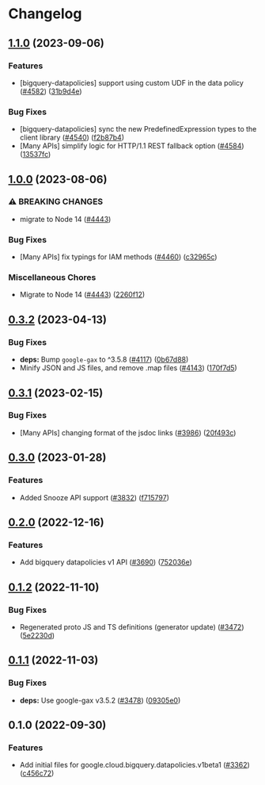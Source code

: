 # Changelog

## [1.1.0](https://github.com/googleapis/google-cloud-node/compare/bigquery-datapolicies-v1.0.0...bigquery-datapolicies-v1.1.0) (2023-09-06)


### Features

* [bigquery-datapolicies] support using custom UDF in the data policy ([#4582](https://github.com/googleapis/google-cloud-node/issues/4582)) ([31b9d4e](https://github.com/googleapis/google-cloud-node/commit/31b9d4ecaee09d48db28bbcedbaee9a6d1a7e7b2))


### Bug Fixes

* [bigquery-datapolicies] sync the new PredefinedExpression types to the client library ([#4540](https://github.com/googleapis/google-cloud-node/issues/4540)) ([f2b87b4](https://github.com/googleapis/google-cloud-node/commit/f2b87b4581e28bdf5a6d144076f2809e00c8abc9))
* [Many APIs] simplify logic for HTTP/1.1 REST fallback option ([#4584](https://github.com/googleapis/google-cloud-node/issues/4584)) ([13537fc](https://github.com/googleapis/google-cloud-node/commit/13537fcd6e3c552199d5057daf3b00c24033c908))

## [1.0.0](https://github.com/googleapis/google-cloud-node/compare/bigquery-datapolicies-v0.3.2...bigquery-datapolicies-v1.0.0) (2023-08-06)


### ⚠ BREAKING CHANGES

* migrate to Node 14 ([#4443](https://github.com/googleapis/google-cloud-node/issues/4443))

### Bug Fixes

* [Many APIs] fix typings for IAM methods ([#4460](https://github.com/googleapis/google-cloud-node/issues/4460)) ([c32965c](https://github.com/googleapis/google-cloud-node/commit/c32965c0c4a5975ba37371ecd819d9cffb080aa5))


### Miscellaneous Chores

* Migrate to Node 14 ([#4443](https://github.com/googleapis/google-cloud-node/issues/4443)) ([2260f12](https://github.com/googleapis/google-cloud-node/commit/2260f12543d171bda95345e53475f5f0fdc45770))

## [0.3.2](https://github.com/googleapis/google-cloud-node/compare/bigquery-datapolicies-v0.3.1...bigquery-datapolicies-v0.3.2) (2023-04-13)


### Bug Fixes

* **deps:** Bump `google-gax` to ^3.5.8 ([#4117](https://github.com/googleapis/google-cloud-node/issues/4117)) ([0b67d88](https://github.com/googleapis/google-cloud-node/commit/0b67d883963643ce1b4f6d2ccd3e8d37adf6e029))
* Minify JSON and JS files, and remove .map files ([#4143](https://github.com/googleapis/google-cloud-node/issues/4143)) ([170f7d5](https://github.com/googleapis/google-cloud-node/commit/170f7d57b8fd344d182a8e758867b8124722eebc))

## [0.3.1](https://github.com/googleapis/google-cloud-node/compare/bigquery-datapolicies-v0.3.0...bigquery-datapolicies-v0.3.1) (2023-02-15)


### Bug Fixes

* [Many APIs] changing format of the jsdoc links ([#3986](https://github.com/googleapis/google-cloud-node/issues/3986)) ([20f493c](https://github.com/googleapis/google-cloud-node/commit/20f493c94f7d6626d932b2610e00cbdd5df55f22))

## [0.3.0](https://github.com/googleapis/google-cloud-node/compare/bigquery-datapolicies-v0.2.0...bigquery-datapolicies-v0.3.0) (2023-01-28)


### Features

* Added Snooze API support ([#3832](https://github.com/googleapis/google-cloud-node/issues/3832)) ([f715797](https://github.com/googleapis/google-cloud-node/commit/f715797a46cdd2bf4dffc1a82378986941fd6d79))

## [0.2.0](https://github.com/googleapis/google-cloud-node/compare/bigquery-datapolicies-v0.1.2...bigquery-datapolicies-v0.2.0) (2022-12-16)


### Features

* Add bigquery datapolicies v1 API ([#3690](https://github.com/googleapis/google-cloud-node/issues/3690)) ([752036e](https://github.com/googleapis/google-cloud-node/commit/752036e6b721808c6a106145fe248282e56fc324))

## [0.1.2](https://github.com/googleapis/google-cloud-node/compare/bigquery-datapolicies-v0.1.1...bigquery-datapolicies-v0.1.2) (2022-11-10)


### Bug Fixes

* Regenerated proto JS and TS definitions (generator update) ([#3472](https://github.com/googleapis/google-cloud-node/issues/3472)) ([5e2230d](https://github.com/googleapis/google-cloud-node/commit/5e2230dfc4302bb2ac9628ff4200eb46509e103d))

## [0.1.1](https://github.com/googleapis/google-cloud-node/compare/bigquery-datapolicies-v0.1.0...bigquery-datapolicies-v0.1.1) (2022-11-03)


### Bug Fixes

* **deps:** Use google-gax v3.5.2 ([#3478](https://github.com/googleapis/google-cloud-node/issues/3478)) ([09305e0](https://github.com/googleapis/google-cloud-node/commit/09305e06548b89dc17bb3d3167e2d1e69588caa4))

## 0.1.0 (2022-09-30)


### Features

* Add initial files for google.cloud.bigquery.datapolicies.v1beta1 ([#3362](https://github.com/googleapis/google-cloud-node/issues/3362)) ([c456c72](https://github.com/googleapis/google-cloud-node/commit/c456c7225ed77862cd281e977db8267edb9fd506))
